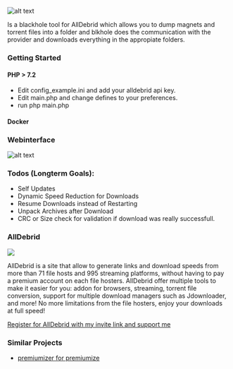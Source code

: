 ![alt text](https://github.com/tuefekci/blkhole/raw/main/web/src/logo.png "Logo")

Is a blackhole tool for AllDebrid which allows you to dump magnets and torrent files into a folder and blkhole does the communication with the provider and downloads everything in the appropiate folders.

### Getting Started

#### PHP > 7.2
- Edit config_example.ini and add your alldebrid api key.
- Edit main.php and change defines to your preferences.
- run php main.php

#### Docker

### Webinterface
![alt text](https://github.com/tuefekci/blkhole/raw/main/web/src/screenshot.png "Webinterface")



### Todos (Longterm Goals):
- Self Updates
- Dynamic Speed Reduction for Downloads
- Resume Downloads instead of Restarting
- Unpack Archives after Download
- CRC or Size check for validation if download was really successfull.

### AllDebrid
[<img src="https://cdn.alldebrid.com/lib/images/features.en.gif">](https://alldebrid.com/?uid=2rp0k&lang=en)

AllDebrid is a site that allow to generate links and download speeds from more than 71 file hosts and 995 streaming platforms, without having to pay a premium account on each file hosters.
AllDebrid offer multiple tools to make it easier for you: addon for browsers, streaming, torrent file conversion, support for multiple download managers such as Jdownloader, and more!
No more limitations from the file hosters, enjoy your downloads at full speed!

[Register for AllDebrid with my invite link and support me](https://alldebrid.com/?uid=2rp0k&lang=en)

### Similar Projects
- [premiumizer for premiumize](https://github.com/piejanssens/premiumizer)

